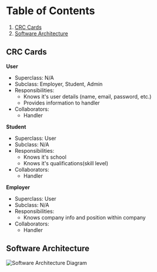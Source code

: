 # Table of Contents
1. [CRC Cards](#crc-cards)
2. [Software Architecture](#software-architecture)

## CRC Cards
**User**  
- Superclass: N/A 
- Subclass: Employer, Student, Admin
- Responsibilities: 
  * Knows it's user details (name, email, password, etc.)
  * Provides information to handler
- Collaborators:   
  * Handler
  
**Student**
- Superclass: User
- Subclass: N/A
- Responsibilities: 
  * Knows it's school
  * Knows it's qualifications(skill level)
- Collaborators:   
  * Handler
  
 **Employer**
- Superclass: User
- Subclass: N/A
- Responsibilities: 
  * Knows company info and position within company
- Collaborators:   
  * Handler
  
  
  
## Software Architecture 

![Software Architecture Diagram](https://github.com/UTSCCSCC01/Better-Jobs/blob/master/images/design/systemarch.png "Software Architecture Diagram")
